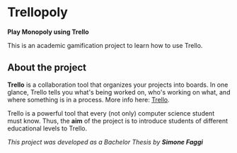 # Trellopoly
**Play Monopoly using Trello**

This is an academic gamification project to learn how to use Trello.

## About the project
**Trello** is a collaboration tool that organizes your projects into boards. In one glance, Trello tells you what's being worked on, who's working on what, and where something is in a process. More info here: [Trello](https://help.trello.com/article/708-what-is-trello). 

Trello is a powerful tool that every (not only) computer science student must know. Thus, the **aim** of the project is to introduce students of different educational levels to Trello.

*This project was developed as a Bachelor Thesis by **Simone Faggi***
